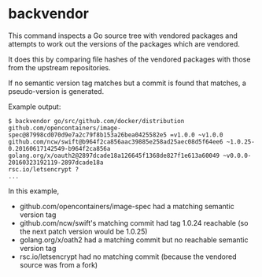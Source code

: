 backvendor
==========

This command inspects a Go source tree with vendored packages and attempts to work out the versions of the packages which are vendored.

It does this by comparing file hashes of the vendored packages with those from the upstream repositories.

If no semantic version tag matches but a commit is found that matches, a pseudo-version is generated.

Example output:

```
$ backvendor go/src/github.com/docker/distribution
github.com/opencontainers/image-spec@87998cd070d9e7a2c79f8b153a26bea0425582e5 =v1.0.0 ~v1.0.0
github.com/ncw/swift@b964f2ca856aac39885e258ad25aec08d5f64ee6 ~1.0.25-0.20160617142549-b964f2ca856a
golang.org/x/oauth2@2897dcade18a126645f1368de827f1e613a60049 ~v0.0.0-20160323192119-2897dcade18a
rsc.io/letsencrypt ?
...
```

In this example,

* github.com/opencontainers/image-spec had a matching semantic version tag
* github.com/ncw/swift's matching commit had tag 1.0.24 reachable (so the next patch version would be 1.0.25)
* golang.org/x/oath2 had a matching commit but no reachable semantic version tag
* rsc.io/letsencrypt had no matching commit (because the vendored source was from a fork)

